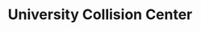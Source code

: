 ---
title: "University Collision Center"
url: /tallahassee/university-collision-center/
shop: car repair
---